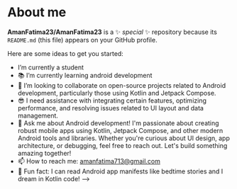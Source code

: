 # About me 

**AmanFatima23/AmanFatima23** is a ✨ _special_ ✨ repository because its `README.md` (this file) appears on your GitHub profile.

Here are some ideas to get you started:

-  I’m currently a student
- 📚 I’m currently learning android development
- 👯 I’m looking to collaborate on open-source projects related to Android development, particularly those using Kotlin and Jetpack Compose.
- 😎 I need assistance with integrating certain features, optimizing performance, and resolving issues related to UI layout and data management. 
- 💬 Ask me about Android development! I'm passionate about creating robust mobile apps using Kotlin, Jetpack Compose, and other modern Android tools and libraries. Whether you're curious 
     about UI design, app architecture, or debugging, feel free to reach out. Let's build something amazing together!
- 📫 How to reach me: amanfatima713@gmail.com
- 👻 Fun fact: I can read Android app manifests like bedtime stories and I dream in Kotlin code!
-->
